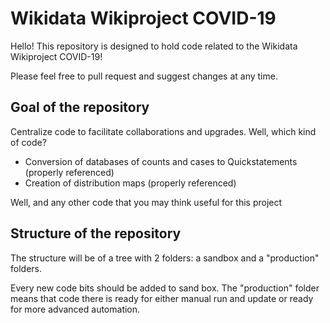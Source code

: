 # Wikidata Wikiproject COVID-19

Hello! This repository is designed to hold code related to the Wikidata Wikiproject COVID-19!

Please feel free to pull request and suggest changes at any time. 

## Goal of the repository

Centralize code to facilitate collaborations and upgrades. Well, which kind of code?

- Conversion of databases of counts and cases to Quickstatements (properly referenced)
- Creation of distribution maps (properly referenced)

Well, and any other code that you may think useful for this project

## Structure of the repository

The structure will be of a tree with 2 folders: a sandbox and a "production" folders. 

Every new code bits should be added to sand box. The "production" folder means that code there is ready for either manual run and update or ready for more advanced automation. 
 
